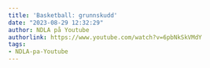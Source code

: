 ```yaml
---
title: 'Basketball: grunnskudd'
date: "2023-08-29 12:32:29"
author: NDLA på Youtube
authorlink: https://www.youtube.com/watch?v=6pbNkSkVMdY
tags:
- NDLA-pa-Youtube
---
```

